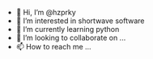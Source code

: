 - 👋 Hi, I’m @hzprky
- 👀 I’m interested in shortwave software
- 🌱 I’m currently learning python
- 💞️ I’m looking to collaborate on ...
- 📫 How to reach me ...

<!---
hzprky/hzprky is a ✨ special ✨ repository because its `README.md` (this file) appears on your GitHub profile.
You can click the Preview link to take a look at your changes.
--->
